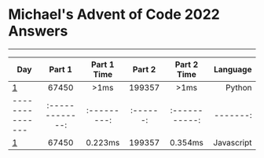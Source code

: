 # Michael's Advent of Code 2022 Answers
___

| Day                   | Part 1        |Part 1 Time| Part 2  |Part 2 Time  |Language|
| ---------------       |:-------------:|:---------:| :------:|:-----------:|-------:|
| [1](./day_1/day_1.py) | 67450         |>1ms       | 199357  |>1ms        |Python  |
| ---------------       |:-------------:|:---------:| :------:|:-----------:|-------:|
| [1](./day_1/day_1.js) | 67450         |0.223ms    | 199357  |0.354ms      | Javascript|